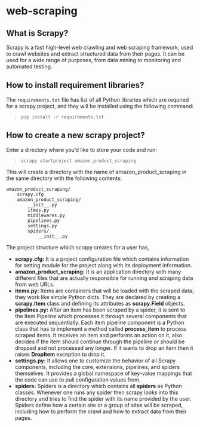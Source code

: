# web-scraping
## What is Scrapy?
Scrapy is a fast high-level web crawling and web scraping framework, used to crawl websites and extract structured data from their pages. It can be used for a wide range of purposes, from data mining to monitoring and automated testing.
## How to install requirement libraries?
The `requirements.txt` file has list of all Python libraries which are required for a scrapy project, and they will be installed using the following command:<br/>
> `pip install -r requirements.txt` 
## How to create a new scrapy project?
Enter a directory where you’d like to store your code and run:
> `scrapy startproject amazon_product_scraping`

This will create a directory with the name of amazon_product_scraping in the same directory with the following contents:
```
amazon_product_scraping/
    scrapy.cfg
    amazon_product_scraping/
        __init__.py
        itmes.py
        middlewares.py
        pipelines.py
        settings.py
        spiders/
            __init__.py
```
The project structure which scrapy creates for a user has,
* **scrapy.cfg:** It is a project configuration file which contains information for setting module for the project along with its deployment information.
* **amazon_product_scraping:** It is an application directory with many different files that are actually responsible for running and scraping data from web URLs.
* **items.py:** Items are containers that will be loaded with the scraped data; they work like simple Python dicts. They are declared by creating a **scrapy.Item** class and defining its attributes as **scrapy.Field** objects.
* **pipelines.py:** After an item has been scraped by a spider, it is sent to the Item Pipeline which processes it through several components that are executed sequentially. Each item pipeline component is a Python class that has to implement a method called **process_item** to process scraped items. It receives an item and performs an action on it, also decides if the item should continue through the pipeline or should be dropped and not processed any longer. If it wants to drop an item then it raises **DropItem** exception to drop it.
* **settings.py:** It allows one to customize the behavior of all Scrapy components, including the core, extensions, pipelines, and spiders themselves. It provides a global namespace of key-value mappings that the code can use to pull configuration values from.
* **spiders:**  Spiders is a directory which contains all **spiders** as Python classes. Whenever one runs any spider then scrapy looks into this directory and tries to find the spider with its name provided by the user. Spiders define how a certain site or a group of sites will be scraped, including how to perform the crawl and how to extract data from their pages. 
